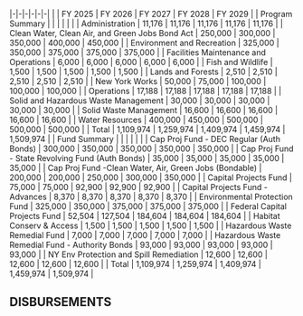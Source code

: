 |-|-|-|-|-|-|
| | FY 2025 | FY 2026 | FY 2027 | FY 2028 | FY 2029 |
| Program Summary | | | | | |
| Administration | 11,176 | 11,176 | 11,176 | 11,176 | 11,176 |
| Clean Water, Clean Air, and Green Jobs Bond Act | 250,000 | 300,000 | 350,000 | 400,000 | 450,000 |
| Environment and Recreation | 325,000 | 350,000 | 375,000 | 375,000 | 375,000 |
| Facilities Maintenance and Operations | 6,000 | 6,000 | 6,000 | 6,000 | 6,000 |
| Fish and Wildlife | 1,500 | 1,500 | 1,500 | 1,500 | 1,500 |
| Lands and Forests | 2,510 | 2,510 | 2,510 | 2,510 | 2,510 |
| New York Works | 50,000 | 75,000 | 100,000 | 100,000 | 100,000 |
| Operations | 17,188 | 17,188 | 17,188 | 17,188 | 17,188 |
| Solid and Hazardous Waste Management | 30,000 | 30,000 | 30,000 | 30,000 | 30,000 |
| Solid Waste Management | 16,600 | 16,600 | 16,600 | 16,600 | 16,600 |
| Water Resources | 400,000 | 450,000 | 500,000 | 500,000 | 500,000 |
| Total | 1,109,974 | 1,259,974 | 1,409,974 | 1,459,974 | 1,509,974 |
| Fund Summary | | | | | |
| Cap Proj Fund - DEC Regular (Auth Bonds) | 300,000 | 350,000 | 350,000 | 350,000 | 350,000 |
| Cap Proj Fund - State Revolving Fund (Auth  Bonds) | 35,000 | 35,000 | 35,000 | 35,000 | 35,000 |
| Cap Proj Fund -Clean Water, Air, Green Jobs  (Bondable) | 200,000 | 200,000 | 250,000 | 300,000 | 350,000 |
| Capital Projects Fund | 75,000 | 75,000 | 92,900 | 92,900 | 92,900 |
| Capital Projects Fund - Advances | 8,370 | 8,370 | 8,370 | 8,370 | 8,370 |
| Environmental Protection Fund | 325,000 | 350,000 | 375,000 | 375,000 | 375,000 |
| Federal Capital Projects Fund | 52,504 | 127,504 | 184,604 | 184,604 | 184,604 |
| Habitat Conserv & Access | 1,500 | 1,500 | 1,500 | 1,500 | 1,500 |
| Hazardous Waste Remedial Fund | 7,000 | 7,000 | 7,000 | 7,000 | 7,000 |
| Hazardous Waste Remedial Fund - Authority  Bonds | 93,000 | 93,000 | 93,000 | 93,000 | 93,000 |
| NY Env Protection and Spill Remediation | 12,600 | 12,600 | 12,600 | 12,600 | 12,600 |
| Total | 1,109,974 | 1,259,974 | 1,409,974 | 1,459,974 | 1,509,974 |

## **DISBURSEMENTS**